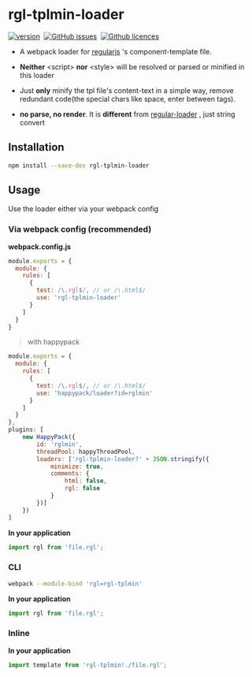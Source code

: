# rgl-tplmin-loader

[![version](https://img.shields.io/npm/v/rgl-tplmin-loader.svg "version")](https://www.npmjs.com/package/rgl-tplmin-loader)&nbsp;
[![GitHub issues](https://img.shields.io/github/issues/Froguard/rgl-tplmin-loader.svg)](https://github.com/Froguard/rgl-tplmin-loader/issues?q=is%3Aopen+is%3Aissue)&nbsp;
[![Github licences](https://img.shields.io/github/license/Froguard/rgl-tplmin-loader.svg)](https://github.com/Froguard/rgl-tplmin-loader/blob/master/LICENSE)


- A webpack loader for [regularjs](https://github.com/regularjs/regular) 's component-template file.

- **Neither** &lt;script&gt; **nor** &lt;style&gt; will be resolved or parsed or minified in this loader

- Just **only** minify the tpl file's content-text in a simple way, remove redundant code(the special chars like space, enter between tags).

- **no parse, no render**. It is **different** from [regular-loader](https://www.npmjs.com/package/regular-loader) , just string convert


## Installation

```bash
npm install --save-dev rgl-tplmin-loader
```

## Usage

Use the loader either via your webpack config

### Via webpack config (recommended)

**webpack.config.js**

```js
module.exports = {
  module: {
    rules: [
      {
        test: /\.rgl$/, // or /\.html$/
        use: 'rgl-tplmin-loader'
      }
    ]
  }
}
```

> with happypack

```js
module.exports = {
  module: {
	rules: [
	  {
		test: /\.rgl$/, // or /\.html$/
		use: 'happypack/loader?id=rglmin'
	  }
	]
  }
},
plugins: [
	new HappyPack({
		id: 'rglmin',
		threadPool: happyThreadPool,
		loaders: ['rgl-tplmin-loader?' + JSON.stringify({
			minimize: true,
			comments: {
				html: false,
				rgl: false
			}
		})]
	})
]
```

**In your application**

```js
import rgl from 'file.rgl';
```

### CLI

```bash
webpack --module-bind 'rgl=rgl-tplmin'
```

**In your application**

```js
import rgl from 'file.rgl';
```

### Inline

**In your application**

```js
import template from 'rgl-tplmin!./file.rgl';
```
